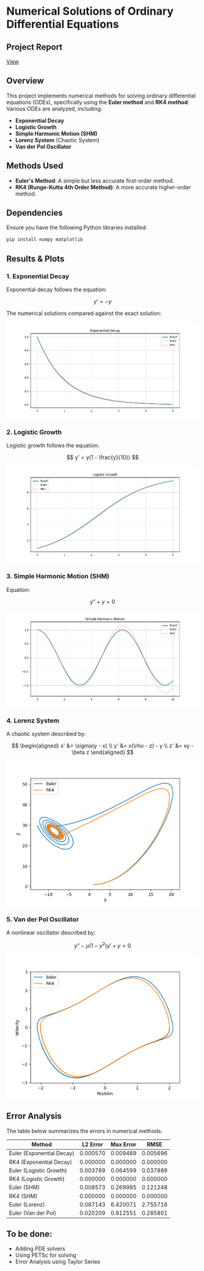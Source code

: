 
# Numerical Solutions of Ordinary Differential Equations

## Project Report
[View](report/main.pdf)

## Overview
This project implements numerical methods for solving ordinary differential equations (ODEs), specifically using the **Euler method** and **RK4 method**. Various ODEs are analyzed, including:

- **Exponential Decay**
- **Logistic Growth**
- **Simple Harmonic Motion (SHM)**
- **Lorenz System** (Chaotic System)
- **Van der Pol Oscillator**

## Methods Used
- **Euler's Method**: A simple but less accurate first-order method.
- **RK4 (Runge-Kutta 4th Order Method)**: A more accurate higher-order method.

## Dependencies
Ensure you have the following Python libraries installed:
```bash
pip install numpy matplotlib
```

## Results & Plots

### 1. Exponential Decay
Exponential decay follows the equation:

$$ y' = -y $$

The numerical solutions compared against the exact solution:

![Exponential Decay](results/figures/exponential_decay.png)

### 2. Logistic Growth
Logistic growth follows the equation:

$$ y' = y(1 - \frac{y}{10}) $$

![Logistic Growth](results/figures/logistic_growth.png)

### 3. Simple Harmonic Motion (SHM)
Equation:

$$ y'' + y = 0 $$

![SHM](results/figures/shm.png)

### 4. Lorenz System
A chaotic system described by:

$$
\begin{aligned}
    x' &= \sigma(y - x) \\
    y' &= x(\rho - z) - y \\
    z' &= xy - \beta z
\end{aligned}
$$

![Lorenz System](results/figures/lorenz.png)

### 5. Van der Pol Oscillator
A nonlinear oscillator described by:

$$ y'' - \mu(1 - y^2)y' + y = 0 $$

![Van der Pol Oscillator](results/figures/vdp.png)

## Error Analysis
The table below summarizes the errors in numerical methods:

| Method                     | L2 Error  | Max Error  | RMSE      |
|----------------------------|-----------|------------|-----------|
| Euler (Exponential Decay)  | 0.000570  | 0.009489   | 0.005696  |
| RK4 (Exponential Decay)    | 0.000000  | 0.000000   | 0.000000  |
| Euler (Logistic Growth)    | 0.003789  | 0.064599   | 0.037889  |
| RK4 (Logistic Growth)      | 0.000000  | 0.000000   | 0.000000  |
| Euler (SHM)               | 0.008573  | 0.269985   | 0.121248  |
| RK4 (SHM)                 | 0.000000  | 0.000000   | 0.000000  |
| Euler (Lorenz)            | 0.087143  | 6.420071   | 2.755716  |
| Euler (Van der Pol)       | 0.020209  | 0.812551   | 0.285801  |



## To be done:
- Adding PDE solvers
- Using PETSc for solving
- Error Analysis using Taylor Series

